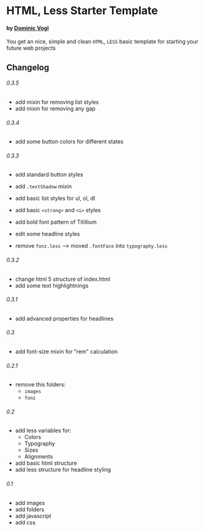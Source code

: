 # HTML, Less Starter Template
#### by [Dominic Vogl](http://www.cat-ia.de)

You get an nice, simple and clean `HTML`, `LESS` basic template for starting your future web projects


## Changelog

###### 0.3.5

* add mixin for removing list styles
* add mixin for removing any gap

###### 0.3.4

* add some button colors for different states

###### 0.3.3

* add standard button styles
* add `.textShadow` mixin
* add basic list styles for ul, ol, dl
* add basic `<strong>` and `<i>` styles
* add bold font pattern of Titillium

* edit some headline styles

* remove `fonz.less` --> moved `.fontFace` into `typography.less`

###### 0.3.2

* change html 5 structure of index.html
* add some text highlightnings

###### 0.3.1

* add advanced properties for headlines

###### 0.3

* add font-size mixin for "rem" calculation


###### 0.2.1

* remove this folders:
	* `images`
	* `fonz`
	  
	  
###### 0.2

* add less variables for:
	* Colors
	* Typography
	* Sizes
	* Alignments
* add basic html structure
* add less structure for headline styling


###### 0.1

* add images
* add folders
* add javascript
* add css
